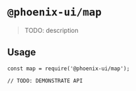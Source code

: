 # `@phoenix-ui/map`

> TODO: description

## Usage

```
const map = require('@phoenix-ui/map');

// TODO: DEMONSTRATE API
```
